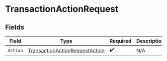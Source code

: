 # TransactionActionRequest


## Fields

| Field                                                                                   | Type                                                                                    | Required                                                                                | Description                                                                             |
| --------------------------------------------------------------------------------------- | --------------------------------------------------------------------------------------- | --------------------------------------------------------------------------------------- | --------------------------------------------------------------------------------------- |
| `Action`                                                                                | [TransactionActionRequestAction](../../models/shared/transactionactionrequestaction.md) | :heavy_check_mark:                                                                      | N/A                                                                                     |